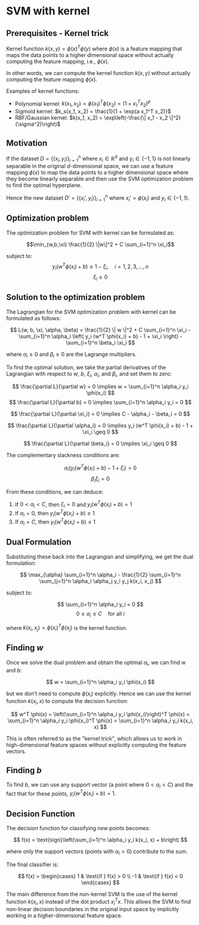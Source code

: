 # SVM with kernel

## Prerequisites - Kernel trick
Kernel function $k(x, y) = \phi(x)^T \phi(y)$ where $\phi(x)$ is a feature mapping that maps the data points to a higher dimensional space without actually computing the feature mapping, i.e., $\phi(x)$.

In other words, we can compute the kernel function $k(x, y)$ without actually computing the feature mapping $\phi(x)$.

Examples of kernel functions:
- Polynomial kernel: $k(x_1, x_2) = \phi(x_1)^T \phi(x_2) = (1 + x_1^T x_2)^p$
- Sigmoid kernel: $k_s(x_1, x_2) = \frac{1}{1 + \exp(a x_1^T x_2)}$
- RBF/Gaussian kernel: $k(x_1, x_2) = \exp\left(-\frac{\| x_1 - x_2 \|^2}{\sigma^2}\right)$

## Motivation
If the dataset $D = \{(x_i, y_i)\}_{i=1}^n$ where $x_i \in \mathbb{R}^d$ and $y_i \in \{-1, 1\}$ is not linearly separable in the original $d$-dimensional space, we can use a feature mapping $\phi(x)$ to map the data points to a higher dimensional space where they become linearly separable and then use the SVM optimization problem to find the optimal hyperplane.

Hence the new dataset $D' = \{(x_i', y_i)\}_{i=1}^n$ where $x_i' = \phi(x_i)$ and $y_i \in \{-1, 1\}$.

## Optimization problem
The optimization problem for SVM with kernel can be formulated as:

$$\min_{w,b,\xi} \frac{1}{2} \|w\|^2 + C \sum_{i=1}^n \xi_i$$

subject to:
$$y_i(w^T \phi(x_i) + b) \geq 1 - \xi_i, \quad i = 1,2,3,...,n$$
$$\xi_i \geq 0$$

## Solution to the optimization problem

The Lagrangian for the SVM optimization problem with kernel can be formulated as follows:

$$ L(w, b, \xi, \alpha, \beta) = \frac{1}{2} \| w \|^2 + C \sum_{i=1}^n \xi_i - \sum_{i=1}^n \alpha_i \left( y_i (w^T \phi(x_i) + b) - 1 + \xi_i \right) - \sum_{i=1}^n \beta_i \xi_i $$

where $\alpha_i \geq 0$ and $\beta_i \geq 0$ are the Lagrange multipliers.

To find the optimal solution, we take the partial derivatives of the Lagrangian with respect to $w$, $b$, $\xi_i$, $\alpha_i$, and $\beta_i$, and set them to zero:

$$ \frac{\partial L}{\partial w} = 0 \implies w = \sum_{i=1}^n \alpha_i y_i \phi(x_i) $$
$$ \frac{\partial L}{\partial b} = 0 \implies \sum_{i=1}^n \alpha_i y_i = 0 $$

$$ \frac{\partial L}{\partial \xi_i} = 0 \implies C - \alpha_i - \beta_i = 0 $$

$$ \frac{\partial L}{\partial \alpha_i} = 0 \implies y_i (w^T \phi(x_i) + b) - 1 + \xi_i \geq 0 $$

$$ \frac{\partial L}{\partial \beta_i} = 0 \implies \xi_i \geq 0 $$

The complementary slackness conditions are:

$$ \alpha_i (y_i (w^T \phi(x_i) + b) - 1 + \xi_i) = 0 $$
$$ \beta_i \xi_i = 0 $$

From these conditions, we can deduce:

1. If $0 < \alpha_i < C$, then $\xi_i = 0$ and $y_i (w^T \phi(x_i) + b) = 1$
2. If $\alpha_i = 0$, then $y_i (w^T \phi(x_i) + b) \geq 1$
3. If $\alpha_i = C$, then $y_i (w^T \phi(x_i) + b) \leq 1$

## Dual Formulation

Substituting these back into the Lagrangian and simplifying, we get the dual formulation:

$$ \max_{\alpha} \sum_{i=1}^n \alpha_i - \frac{1}{2} \sum_{i=1}^n \sum_{j=1}^n \alpha_i \alpha_j y_i y_j k(x_i, x_j) $$

subject to:

$$ \sum_{i=1}^n \alpha_i y_i = 0 $$
$$ 0 \leq \alpha_i \leq C \quad \text{for all } i $$

where $k(x_i, x_j) = \phi(x_i)^T \phi(x_j)$ is the kernel function.

## Finding $w$

Once we solve the dual problem and obtain the optimal $\alpha_i$, we can find $w$ and $b$:

$$ w = \sum_{i=1}^n \alpha_i y_i \phi(x_i) $$

but we don't need to compute $\phi(x_i)$ explicitly. Hence we can use the kernel function $k(x_i, x)$ to compute the decision function:

$$ w^T \phi(x) = \left(\sum_{i=1}^n \alpha_i y_i \phi(x_i)\right)^T \phi(x) = \sum_{i=1}^n \alpha_i y_i \phi(x_i)^T \phi(x) = \sum_{i=1}^n \alpha_i y_i k(x_i, x) $$

This is often referred to as the "kernel trick", which allows us to work in high-dimensional feature spaces without explicitly computing the feature vectors.

## Finding $b$

To find $b$, we can use any support vector (a point where $0 < \alpha_i < C$) and the fact that for these points, $y_i(w^T \phi(x_i) + b) = 1$.

## Decision Function

The decision function for classifying new points becomes:

$$ f(x) = \text{sign}\left(\sum_{i=1}^n \alpha_i y_i k(x_i, x) + b\right) $$

where only the support vectors (points with $\alpha_i > 0$) contribute to the sum.

The final classifier is:

$$ f(x) = \begin{cases}
  1 & \text{if } f(x) > 0 \\
 -1 & \text{if } f(x) < 0
\end{cases} $$

The main difference from the non-kernel SVM is the use of the kernel function $k(x_i, x)$ instead of the dot product $x_i^T x$. This allows the SVM to find non-linear decision boundaries in the original input space by implicitly working in a higher-dimensional feature space.



